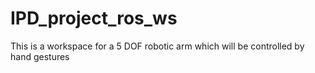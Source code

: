 # IPD_project_ros_ws
This is a workspace for a 5 DOF robotic arm which will be controlled by hand gestures 
